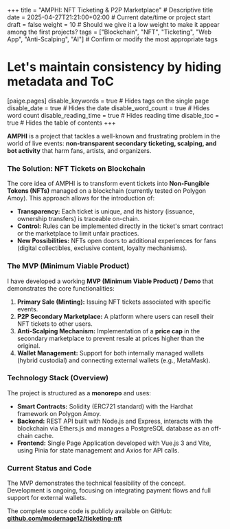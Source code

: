 +++
title = "AMPHI: NFT Ticketing & P2P Marketplace" # Descriptive title
date = 2025-04-27T21:21:00+02:00 # Current date/time or project start
draft = false
weight = 10 # Should we give it a low weight to make it appear among the first projects?
tags = ["Blockchain", "NFT", "Ticketing", "Web App", "Anti-Scalping", "AI"] # Confirm or modify the most appropriate tags
# Let's maintain consistency by hiding metadata and ToC
[paige.pages]
  disable_keywords = true       # Hides tags on the single page
  disable_date = true           # Hides the date
  disable_word_count = true   # Hides word count
  disable_reading_time = true # Hides reading time
  disable_toc = true           # Hides the table of contents
+++

**AMPHI** is a project that tackles a well-known and frustrating problem in the world of live events: **non-transparent secondary ticketing, scalping, and bot activity** that harm fans, artists, and organizers.

### The Solution: NFT Tickets on Blockchain

The core idea of AMPHI is to transform event tickets into **Non-Fungible Tokens (NFTs)** managed on a blockchain (currently tested on Polygon Amoy). This approach allows for the introduction of:

* **Transparency:** Each ticket is unique, and its history (issuance, ownership transfers) is traceable on-chain.
* **Control:** Rules can be implemented directly in the ticket's smart contract or the marketplace to limit unfair practices.
* **New Possibilities:** NFTs open doors to additional experiences for fans (digital collectibles, exclusive content, loyalty mechanisms).

### The MVP (Minimum Viable Product)

I have developed a working **MVP (Minimum Viable Product) / Demo** that demonstrates the core functionalities:

1.  **Primary Sale (Minting):** Issuing NFT tickets associated with specific events.
2.  **P2P Secondary Marketplace:** A platform where users can resell their NFT tickets to other users.
3.  **Anti-Scalping Mechanism:** Implementation of a **price cap** in the secondary marketplace to prevent resale at prices higher than the original.
4.  **Wallet Management:** Support for both internally managed wallets (hybrid custodial) and connecting external wallets (e.g., MetaMask).

### Technology Stack (Overview)

The project is structured as a **monorepo** and uses:

* **Smart Contracts:** Solidity (ERC721 standard) with the Hardhat framework on Polygon Amoy.
* **Backend:** REST API built with Node.js and Express, interacts with the blockchain via Ethers.js and manages a PostgreSQL database as an off-chain cache.
* **Frontend:** Single Page Application developed with Vue.js 3 and Vite, using Pinia for state management and Axios for API calls.

### Current Status and Code

The MVP demonstrates the technical feasibility of the concept. Development is ongoing, focusing on integrating payment flows and full support for external wallets.

The complete source code is publicly available on GitHub:
**[github.com/modernage12/ticketing-nft](https://github.com/modernage12/ticketing-nft/tree/main)**